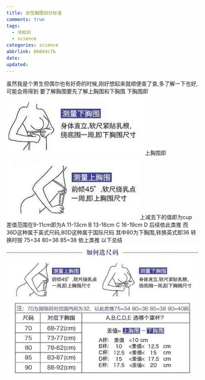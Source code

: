 ```yaml
---
title: 女性胸围划分标准
comments: true
tags:
  - 冷知识
  - science
categories: science
abbrlink: 6604dc7b
date:
updated:
---
```

虽然我是个男生但偶尔也有好奇的时候,刚好想起来就顺便查了查,多了解一下也好,可能会用得到<!--more-->
要了解胸围要先了解上胸围和下胸围
下胸围即
![下胸围示意](/images/下胸围.png)
上胸围即
![上胸围示意](/images/上胸围.png)
上减去下的值即为cup
差值范围在9-11cm即为A
11-13cm B
13-16cm C
16-19cm D
后续依此类推
而36D这种属于英式尺码,80D这种属于国际尺码
其中80为下胸围,转换英式即36
转换时按
75=34
80=36
85=38
依上类推
以下总结
![总结图](/images/aaa.png)
